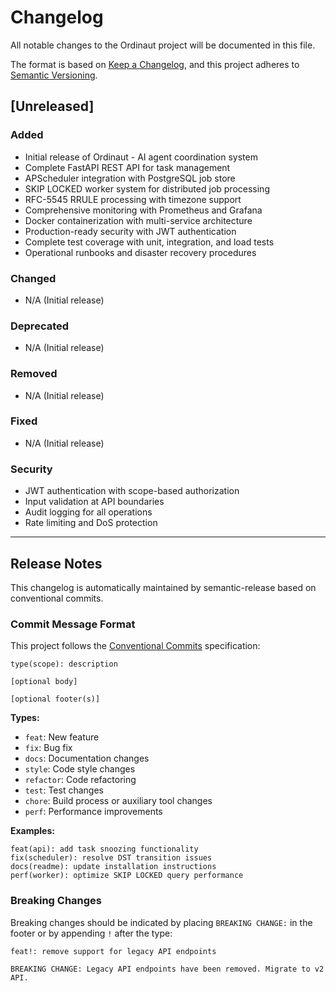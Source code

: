 # Changelog

All notable changes to the Ordinaut project will be documented in this file.

The format is based on [Keep a Changelog](https://keepachangelog.com/en/1.0.0/),
and this project adheres to [Semantic Versioning](https://semver.org/spec/v2.0.0.html).

## [Unreleased]

### Added
- Initial release of Ordinaut - AI agent coordination system
- Complete FastAPI REST API for task management
- APScheduler integration with PostgreSQL job store
- SKIP LOCKED worker system for distributed job processing
- RFC-5545 RRULE processing with timezone support
- Comprehensive monitoring with Prometheus and Grafana
- Docker containerization with multi-service architecture
- Production-ready security with JWT authentication
- Complete test coverage with unit, integration, and load tests
- Operational runbooks and disaster recovery procedures

### Changed
- N/A (Initial release)

### Deprecated
- N/A (Initial release)

### Removed
- N/A (Initial release)

### Fixed
- N/A (Initial release)

### Security
- JWT authentication with scope-based authorization
- Input validation at API boundaries
- Audit logging for all operations
- Rate limiting and DoS protection

---

## Release Notes

This changelog is automatically maintained by semantic-release based on conventional commits.

### Commit Message Format

This project follows the [Conventional Commits](https://conventionalcommits.org/) specification:

```
type(scope): description

[optional body]

[optional footer(s)]
```

**Types:**
- `feat`: New feature
- `fix`: Bug fix
- `docs`: Documentation changes
- `style`: Code style changes
- `refactor`: Code refactoring
- `test`: Test changes
- `chore`: Build process or auxiliary tool changes
- `perf`: Performance improvements

**Examples:**
```
feat(api): add task snoozing functionality
fix(scheduler): resolve DST transition issues
docs(readme): update installation instructions
perf(worker): optimize SKIP LOCKED query performance
```

### Breaking Changes

Breaking changes should be indicated by placing `BREAKING CHANGE:` in the footer or by appending `!` after the type:

```
feat!: remove support for legacy API endpoints

BREAKING CHANGE: Legacy API endpoints have been removed. Migrate to v2 API.
```